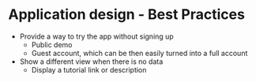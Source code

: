 # Application design - Best Practices

- Provide a way to try the app without signing up
  - Public demo
  - Guest account, which can be then easily turned into a full account
- Show a different view when there is no data
  - Display a tutorial link or description
